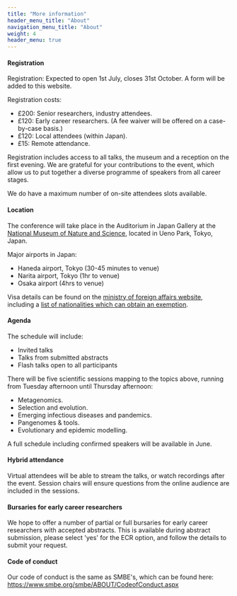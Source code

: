 ```yaml
---
title: "More information"
header_menu_title: "About"
navigation_menu_title: "About"
weight: 4
header_menu: true
---
```


#### Registration
Registration: Expected to open 1st July, closes 31st October. A form will be added
to this website.

Registration costs:
- £200: Senior researchers, industry attendees.
- £120: Early career researchers. (A fee waiver will be offered on a case-by-case basis.)
- £120: Local attendees (within Japan).
- £15: Remote attendance.

Registration includes access to all talks, the museum and a reception on the first evening.
We are grateful for your contributions to the event, which allow us to put together
a diverse programme of speakers from all career stages.

We do have a maximum number of on-site attendees slots available.

#### Location
The conference will take place in the Auditorium in Japan Gallery at the
[National Museum of Nature and Science](https://www.kahaku.go.jp/english/), located in
Ueno Park, Tokyo, Japan.

Major airports in Japan:
* Haneda airport, Tokyo (30-45 minutes to venue)
* Narita airport, Tokyo (1hr to venue)
* Osaka airport (4hrs to venue)

Visa details can be found on the [ministry of foreign affairs website](https://www.mofa.go.jp/j_info/visit/visa/index.html),
including a [list of nationalities which can obtain an exemption](https://www.mofa.go.jp/j_info/visit/visa/short/novisa.html).

#### Agenda
The schedule will include:
- Invited talks
- Talks from submitted abstracts
- Flash talks open to all participants

There will be five scientific sessions mapping to the topics above, running from Tuesday afternoon until
Thursday afternoon:
- Metagenomics.
- Selection and evolution.
- Emerging infectious diseases and pandemics.
- Pangenomes & tools.
- Evolutionary and epidemic modelling.

A full schedule including confirmed speakers will be available in June.

#### Hybrid attendance
Virtual attendees will be able to stream the talks, or watch recordings after the event.
Session chairs will ensure questions from the online audience are included in the sessions.


#### Bursaries for early career researchers
We hope to offer a number of partial or full bursaries for early career researchers
with accepted abstracts. This is available during abstract submission, please
select 'yes' for the ECR option, and follow the details to submit your request.


#### Code of conduct
Our code of conduct is the same as SMBE's, which can be found here: https://www.smbe.org/smbe/ABOUT/CodeofConduct.aspx
